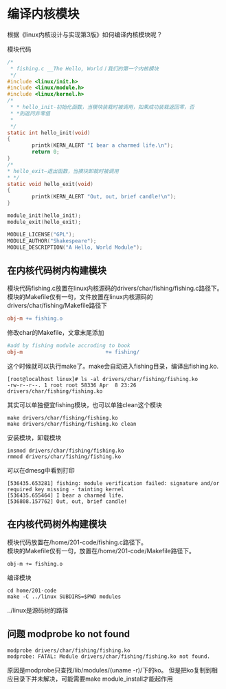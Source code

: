 编译内核模块
========================
根据《linux内核设计与实现第3版》如何编译内核模块呢？

模块代码
```c
/*
 * fishing.c __The Hello, World丨我们的第一个内核模块
 */
#include <linux/init.h>
#include <linux/module.h>
#include <linux/kernel.h>
/*
 * * hello_init-初始化函数，当模块装栽时被调用，如果成功装栽返回零，否
 * *則返冋非零值
 *
 */
static int hello_init(void)
{
        printk(KERN_ALERT "I bear a charmed life.\n");
        return 0;
}
/*
* hello_exit—退出函数，当摸块卸栽时被调用
* */
static void hello_exit(void)
{
        printk(KERN_ALERT "Out, out, brief candle!\n");
}

module_init(hello_init);
module_exit(hello_exit);

MODULE_LICENSE("GPL");
MODULE_AUTHOR("Shakespeare");
MODULE_DESCRIPTION("A Hello, World Module");
```


## 在内核代码树内构建模块
模块代码fishing.c放置在linux内核源码的drivers/char/fishing/fishing.c路径下。  
模块的Makefile仅有一句，文件放置在linux内核源码的drivers/char/fishing/Makefile路径下
```Makefile
obj-m += fishing.o
```
修改char的Makefile，文章末尾添加
```Makefile
#add by fishing module accroding to book
obj-m                           += fishing/
```
这个时候就可以执行make了。make会自动进入fishing目录，编译出fishing.ko.
```shell-session
[root@localhost linux]# ls -al drivers/char/fishing/fishing.ko
-rw-r--r--. 1 root root 58336 Apr  8 23:26 drivers/char/fishing/fishing.ko
```
其实可以单独便宜fishing模块，也可以单独clean这个模块
```shell-session
make drivers/char/fishing/fishing.ko
make drivers/char/fishing/fishing.ko clean
```
安装模块，卸载模块
```
insmod drivers/char/fishing/fishing.ko
rmmod drivers/char/fishing/fishing.ko
```
可以在dmesg中看到打印
``` 
[536435.653281] fishing: module verification failed: signature and/or required key missing - tainting kernel
[536435.655464] I bear a charmed life.
[536808.157762] Out, out, brief candle!
```
## 在内核代码树外构建模块
模块代码放置在/home/201-code/fishing.c路径下。  
模块的Makefile仅有一句，放置在/home/201-code/Makefile路径下。
```
obj-m += fishing.o
```
编译模块
```
cd home/201-code
make -C ../linux SUBDIRS=$PWD modules
```
../linux是源码树的路径


## 问题 modprobe ko not found
```
modprobe drivers/char/fishing/fishing.ko
modprobe: FATAL: Module drivers/char/fishing/fishing.ko not found.
```
原因是modprobe只查找/lib/modules/(uname -r)/下的ko。 但是把ko复制到相应目录下并未解决，可能需要make module_install才能起作用

